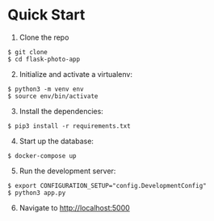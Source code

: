 # Quick Start

1. Clone the repo

```
$ git clone
$ cd flask-photo-app
```

2. Initialize and activate a virtualenv:

```
$ python3 -m venv env
$ source env/bin/activate
```

3. Install the dependencies:

```
$ pip3 install -r requirements.txt
```

4. Start up the database:

```
$ docker-compose up
```

5. Run the development server:

```
$ export CONFIGURATION_SETUP="config.DevelopmentConfig"
$ python3 app.py
```

6. Navigate to [http://localhost:5000](http://localhost:5000)
